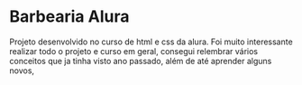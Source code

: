 # Barbearia Alura
Projeto desenvolvido no curso de html e css da alura.
Foi muito interessante realizar todo o projeto e curso em geral, consegui relembrar vários conceitos que ja tinha visto ano passado, além de até aprender alguns novos,
